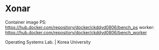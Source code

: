 # Xonar

Container image
PS: https://hub.docker.com/repository/docker/ckddyd0806/bench_ps
worker: https://hub.docker.com/repository/docker/ckddyd0806/bench_worker

Operating Systems Lab. | Korea University
